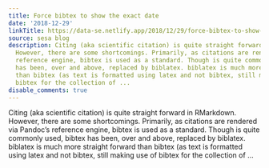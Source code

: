 ```yaml
---
title: Force bibtex to show the exact date
date: '2018-12-29'
linkTitle: https://data-se.netlify.app/2018/12/29/force-bibtex-to-show-the-exact-date/
source: sesa blog
description: Citing (aka scientific citation) is quite straight forward in RMarkdown.
  However, there are some shortcomings. Primarily, as citations are rendered via Pandoc’s
  reference engine, bibtex is used as a standard. Though is quite commonly used, bibtex
  has been, over and above, replaced by biblatex. biblatex is much more straight forward
  than bibtex (as text is formatted using latex and not bibtex, still making use of
  bibtex for the collection of ...
disable_comments: true
---
```

Citing (aka scientific citation) is quite straight forward in RMarkdown. However, there are some shortcomings. Primarily, as citations are rendered via Pandoc’s reference engine, bibtex is used as a standard. Though is quite commonly used, bibtex has been, over and above, replaced by biblatex. biblatex is much more straight forward than bibtex (as text is formatted using latex and not bibtex, still making use of bibtex for the collection of ...